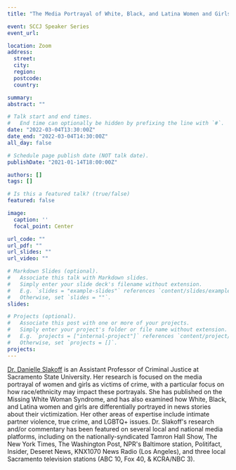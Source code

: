 ```yaml
---
title: "The Media Portrayal of White, Black, and Latina Women and Girls in Crime News: The 'Missing White Woman Syndrome' and other Considerations"

event: SCCJ Speaker Series
event_url: 

location: Zoom
address:
  street: 
  city: 
  region: 
  postcode: 
  country: 

summary: 
abstract: ""

# Talk start and end times.
#   End time can optionally be hidden by prefixing the line with `#`.
date: "2022-03-04T13:30:00Z"
date_end: "2022-03-04T14:30:00Z"
all_day: false

# Schedule page publish date (NOT talk date).
publishDate: "2021-01-14T18:00:00Z"

authors: []
tags: []

# Is this a featured talk? (true/false)
featured: false

image:
  caption: ''
  focal_point: Center

url_code: ""
url_pdf: ""
url_slides: ""
url_video: ""

# Markdown Slides (optional).
#   Associate this talk with Markdown slides.
#   Simply enter your slide deck's filename without extension.
#   E.g. `slides = "example-slides"` references `content/slides/example-slides.md`.
#   Otherwise, set `slides = ""`.
slides:

# Projects (optional).
#   Associate this post with one or more of your projects.
#   Simply enter your project's folder or file name without extension.
#   E.g. `projects = ["internal-project"]` references `content/project/deep-learning/index.md`.
#   Otherwise, set `projects = []`.
projects:
---
```


[Dr. Danielle Slakoff](https://daniellecslakoff.weebly.com/) is an Assistant Professor of Criminal Justice at Sacramento State University. Her research is focused on the media portrayal of women and girls as victims of crime, with a particular focus on how race/ethnicity may impact these portrayals. She has published on the Missing White Woman Syndrome, and has also examined how White, Black, and Latina women and girls are differentially portrayed in news stories about their victimization. Her other areas of expertise include intimate partner violence, true crime, and LGBTQ+ issues. Dr. Slakoff's research and/or commentary has been featured on several local and national media platforms, including on the nationally-syndicated Tamron Hall Show, The New York Times, The Washington Post, NPR's Baltimore station, Politifact, Insider, Deseret News, KNX1070 News Radio (Los Angeles), and three local Sacramento television stations (ABC 10, Fox 40, & KCRA/NBC 3). 